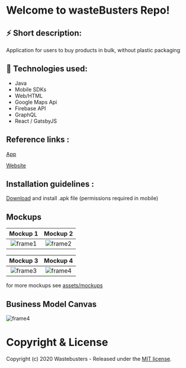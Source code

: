 # Welcome to wasteBusters Repo!

## ⚡️ Short description:
Application for users to buy products in bulk, without plastic packaging

## 🧐 Technologies used:
* Java 
* Mobile SDKs
* Web/HTML
* Google Maps Api
* Firebase API 
* GraphQL 
* React / GatsbyJS

## Reference links :
[App](https://romantic-mcclintock-d79325.netlify.app/app.apk)

[Website](https://romantic-mcclintock-d79325.netlify.app/)

## Installation guidelines :

[Download](https://romantic-mcclintock-d79325.netlify.app/app.apk) and install .apk file (permissions required in mobile)

## Mockups


|Mockup 1       |Mockup 2   |
| :---------: | :---------: |
| ![frame1](https://romantic-mcclintock-d79325.netlify.app/mockups/readMe/frame1.jpg)| ![frame2](https://romantic-mcclintock-d79325.netlify.app/mockups/readMe/frame2.jpg)|

|Mockup 3       |Mockup 4   |
| :---------: | :---------: |
| ![frame3](https://romantic-mcclintock-d79325.netlify.app/mockups/readMe/frame3.jpg)| ![frame4](https://romantic-mcclintock-d79325.netlify.app/mockups/readMe/frame4.jpg)|



for more mockups see [assets/mockups](https://github.com/supfree-hackathon/Wastebusters/tree/main/static/mockups)
## Business Model Canvas

![frame4](https://romantic-mcclintock-d79325.netlify.app/canvas.jpg)
# Copyright & License

Copyright (c) 2020 Wastebusters - Released under the [MIT license](LICENSE).
